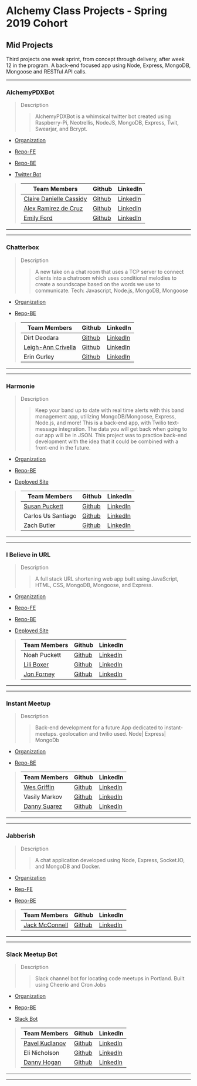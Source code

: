 # Alchemy Class Projects - Spring 2019 Cohort

## Mid Projects

Third projects one week sprint, from concept through delivery, after week 12 in the program.  A back-end focused app using Node, Express, MongoDB, Mongoose and RESTful API calls.
___

### AlchemyPDXBot

> Description 
>>AlchemyPDXBot is a whimsical twitter bot created using Raspberry-Pi, Neotrellis, NodeJS, MongoDB, Express, Twit, Swearjar, and Bcrypt.

* [Organization](https://github.com/rainbow-robots)

* [Repo-FE](https://github.com/rainbow-robots/alchemy-community-bot)

* [Repo-BE](https://github.com/rainbow-robots/Emoji-Keypad)

* [Twitter Bot](https://twitter.com/alchemypdxbot)

>| Team Members  | Github  | LinkedIn  |
>|---|---|---|
>|  [Claire Danielle Cassidy](https://www.clairedaniellecassidy.com/) | [Github](https://github.com/SlumberParty)   | [LinkedIn](https://www.linkedin.com/in/clairedaniellecassidy/)   |
>|  [Alex Ramirez de Cruz](https://alexramirezdecruz.com/) | [Github](https://github.com/aramirezdecruz3148)   | [LinkedIn](https://www.linkedin.com/in/alex-ramirez-de-cruz/)   |
>|  [Emily Ford](http://htmle.dev/) | [Github](https://github.com/mle4d)   | [LinkedIn](https://www.linkedin.com/in/mle4d/)   |

___
___
### Chatterbox

> Description 
>>A new take on a chat room that uses a TCP server to connect clients into a chatroom which uses conditional melodies to create a soundscape based on the words we use to communicate.  Tech: Javascript, Node.js, MongoDB, Mongoose 

* [Organization](https://github.com/team808)

* [Repo-BE](https://github.com/team808/chatter-box)

>| Team Members  | Github  | LinkedIn  |
>|---|---|---|
>|  Dirt Deodara | [Github](https://github.com/DirtDeodara)   | [LinkedIn](https://www.linkedin.com/in/dirtdeodara/)   |
>|  [Leigh-Ann Crivella](lacrivella.netlify.com/) | [Github](https://github.com/lacrivella)   | [LinkedIn](https://www.linkedin.com/in/lacrivella/)   |
>|  Erin Gurley | [Github](https://github.com/eringurley)   | [LinkedIn](https://www.linkedin.com/in/erin-gurley/)   |

___
___
### Harmonie

> Description 
>>Keep your band up to date with real time alerts with this band management app, utilizing MongoDB/Mongoose, Express, Node.js, and more! This is a back-end app, with Twilio text-message integration. The data you will get back when going to our app will be in JSON. This project was to practice back-end development with the idea that it could be combined with a front-end in the future.

* [Organization](https://github.com/band-tracker)

* [Repo-BE](https://github.com/band-tracker/Harmonie)

* [Deployed Site](https://alchemy-band-manager.herokuapp.com/)

>| Team Members  | Github  | LinkedIn  |
>|---|---|---|
>|  [Susan Puckett](susanpuckett.dev) | [Github](https://github.com/sepuckett86)   | [LinkedIn](https://www.linkedin.com/in/susanpuckett/)   |
>| Carlos Us Santiago |  [Github](https://github.com/carlosus)  |  [LinkedIn](https://www.linkedin.com/in/carlosuss/)  |
>|  Zach Butler | [Github](https://github.com/zach-ryan-butler)   | [LinkedIn](https://www.linkedin.com/in/zach-ryan-butler/)   |

___
___
### I Believe in URL

> Description 
>>A full stack URL shortening web app built using JavaScript, HTML, CSS, MongoDB, Mongoose, and Express.

* [Organization](https://github.com/joliliah)

* [Repo-FE](https://github.com/joliliah/i-believe-in-url-frontend)

* [Repo-BE](https://github.com/joliliah/i-believe-in-url)

* [Deployed Site](https://happy-lovelace-66fb73.netlify.com/auth.html)

>| Team Members  | Github  | LinkedIn  |
>|---|---|---|
>|  Noah Puckett | [Github](https://github.com/noah-puckett)   | [LinkedIn](https://www.linkedin.com/in/noahingrampuckett/)   |
>|  [Lili Boxer](http://www.liliboxer.com/) | [Github](https://github.com/liliboxer)   | [LinkedIn](https://www.linkedin.com/in/lili-boxer/)   |
>|  [Jon Forney](https://www.jonforney.com/) | [Github](https://github.com/MustardJoe)   | [LinkedIn](https://www.linkedin.com/in/jon-forney/)   |

___
___
### Instant Meetup

> Description 
>>Back-end development for a future App dedicated to instant-meetups. geolocation and twilio used. Node| Express| MongoDb

* [Organization](https://github.com/instant-meetup)

* [Repo-BE](https://github.com/instant-meetup/instant-meetup)

>| Team Members  | Github  | LinkedIn  |
>|---|---|---|
>|  [Wes Griffin](http://nerdrich.io/) | [Github](https://github.com/codingclueless)   | [LinkedIn](https://www.linkedin.com/in/wesgriffincodes/)   |
>|  Vasily Markov | [Github](https://github.com/Vasily93)   | [LinkedIn](https://www.linkedin.com/in/vasily-markov/)   |
>|  [Danny Suarez](http://www.dannycodes.io/) | [Github](https://github.com/DannySuarez)   | [LinkedIn](https://www.linkedin.com/in/dannysuarezpdx/)   |

___
___
### Jabberish

> Description 
>>A chat application developed using Node, Express, Socket.IO, and MongoDB and Docker.

* [Organization](https://github.com/jabberish)

* [Rep-FE](https://github.com/jabberish/jabberish.github.io)

* [Repo-BE](https://github.com/jabberish/jabberish)

>| Team Members  | Github  | LinkedIn  |
>|---|---|---|
>|  [Jack McConnell](http://jackmcconnell.dev/) | [Github](https://github.com/jwmcconnell)   | [LinkedIn](https://www.linkedin.com/in/mcconnelljack/)   |

___
___
### Slack Meetup Bot

> Description 
>>Slack channel bot for locating code meetups in Portland.  Built using Cheerio and Cron Jobs

* [Organization](https://github.com/team-eldapa)

* [Repo-BE](https://github.com/team-eldapa/slack-meetup-bot)

* [Slack Bot](https://slack-meetup-bot.herokuapp.com)

>| Team Members  | Github  | LinkedIn  |
>|---|---|---|
>|  [Pavel Kudlanov](http://kudlanov.com/) | [Github](https://github.com/pkudlanov)   | [LinkedIn](https://www.linkedin.com/in/pavelkudlanov/)   |
>|  Eli Nicholson | [Github](https://github.com/EmNicholson93)   | [LinkedIn](https://www.linkedin.com/in/eli-nicholson/)   |
>|  [Danny Hogan](http://www.dannyhogan.dev/) | [Github](https://github.com/dannyhogan)   | [LinkedIn](https://www.linkedin.com/in/danny-hogan/)   |

___
___
